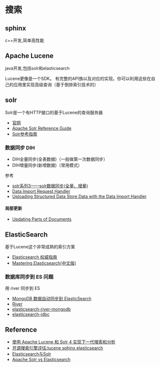 # 搜索

## sphinx

c++开发,简单高性能

## Apache Lucene

java开发,包括solr和elasticsearch

Lucene更像是一个SDK。 有完整的API族以及对应的实现。你可以利用这些在自己的应用里实现高级查询（基于倒排索引技术的）

## solr

Solr是一个有HTTP接口的基于Lucene的查询服务器

* [官网](http://lucene.apache.org/solr/)
* [Apache Solr Reference Guide](https://cwiki.apache.org/confluence/display/solr/Apache+Solr+Reference+Guide)
* [Solr参考指南](https://two8g.gitbooks.io/solr-reference-guide/content/)

### 数据同步 DIH

* DIH全量同步(全表数据)（一般做第一次数据同步）
* DIH增量同步(新增数据)（常用模式）

参考

* [solr系列3——solr数据同步(全量、增量)](http://www.jianshu.com/p/c0b06643a467)
* [Data Import Request Handler](https://wiki.apache.org/solr/DataImportHandler)
* [Uploading Structured Data Store Data with the Data Import Handler](https://cwiki.apache.org/confluence/display/solr/Uploading+Structured+Data+Store+Data+with+the+Data+Import+Handler)

#### 局部更新

* [Updating Parts of Documents](https://cwiki.apache.org/confluence/display/solr/Updating+Parts+of+Documents)

## ElasticSearch

基于Lucene这个非常成熟的索引方案

* [Elasticsearch 权威指南](http://www.learnes.net/)
* [Mastering Elasticsearch(中文版)](http://udn.yyuap.com/doc/mastering-elasticsearch/index.html)

### 数据库同步到 ES 问题

用 river 同步到 ES

* [MongoDB 数据自动同步到 ElasticSearch](https://segmentfault.com/a/1190000003773614)
* [River](https://www.elastic.co/blog/the-river)
* [elasticsearch-river-mongodb](https://github.com/richardwilly98/elasticsearch-river-mongodb)
* [elasticsearch-jdbc](https://github.com/jprante/elasticsearch-jdbc)

## Reference

* [使用 Apache Lucene 和 Solr 4 实现下一代搜索和分析](https://www.ibm.com/developerworks/cn/java/j-solr-lucene/)
* [开源搜索引擎评估:lucene sphinx elasticsearch](http://lutaf.com/158.htm)
* [Elasticsearch与Solr](http://i.zhcy.tk/blog/elasticsearchyu-solr/)
* [Apache Solr vs Elasticsearch](http://solr-vs-elasticsearch.com/)

